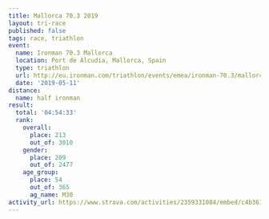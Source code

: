 ```yaml
---
title: Mallorca 70.3 2019
layout: tri-race
published: false
tags: race, triathlon
event:
  name: Ironman 70.3 Mallorca
  location: Port de Alcudia, Mallorca, Spain
  type: triathlon
  url: http://eu.ironman.com/triathlon/events/emea/ironman-70.3/mallorca.aspx#axzz5pPJBqonW
  date: '2019-05-11'
distance:
  name: half ironman
result:
  total: '04:54:33'
  rank:
    overall:
      place: 213
      out_of: 3010
    gender:
      place: 209
      out_of: 2477
    age_group:
      place: 54
      out_of: 365
      ag_name: M30
activity_url: https://www.strava.com/activities/2359331084/embed/c4b3616b086ce52c2caec81d3d2dee5cb1ef5817
---
```


